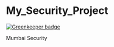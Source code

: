 # My_Security_Project

[![Greenkeeper badge](https://badges.greenkeeper.io/AkshayPatilRitIT/My_Security_Project.svg)](https://greenkeeper.io/)

Mumbai Security
